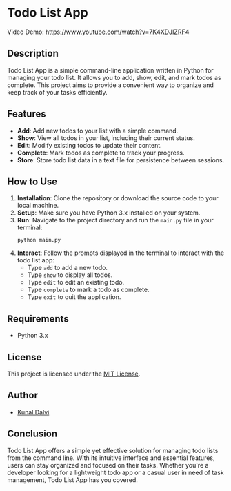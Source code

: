 # Todo List App

Video Demo: <https://www.youtube.com/watch?v=7K4XDJIZRF4>

## Description
Todo List App is a simple command-line application written in Python for managing your todo list. It allows you to add, show, edit, and mark todos as complete. This project aims to provide a convenient way to organize and keep track of your tasks efficiently.

## Features
- **Add**: Add new todos to your list with a simple command.
- **Show**: View all todos in your list, including their current status.
- **Edit**: Modify existing todos to update their content.
- **Complete**: Mark todos as complete to track your progress.
- **Store**: Store todo list data in a text file for persistence between sessions.

## How to Use
1. **Installation**: Clone the repository or download the source code to your local machine.
2. **Setup**: Make sure you have Python 3.x installed on your system.
3. **Run**: Navigate to the project directory and run the `main.py` file in your terminal:
    ```
    python main.py
    ```
4. **Interact**: Follow the prompts displayed in the terminal to interact with the todo list app:
    - Type `add` to add a new todo.
    - Type `show` to display all todos.
    - Type `edit` to edit an existing todo.
    - Type `complete` to mark a todo as complete.
    - Type `exit` to quit the application.

## Requirements
- Python 3.x

## License
This project is licensed under the [MIT License](LICENSE).

## Author
- [Kunal Dalvi](https://github.com/kunal9960)

## Conclusion
Todo List App offers a simple yet effective solution for managing todo lists from the command line. With its intuitive interface and essential features, users can stay organized and focused on their tasks. Whether you're a developer looking for a lightweight todo app or a casual user in need of task management, Todo List App has you covered.
